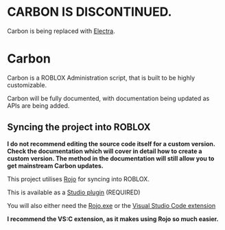 # CARBON IS DISCONTINUED.
Carbon is being replaced with [Electra](https://github.com/thecakechicken/electra).

# Carbon
Carbon is a ROBLOX Administration script, that is built to be highly customizable.

Carbon will be fully documented, with documentation being updated as APIs are being added.


## Syncing the project into ROBLOX
**I do not recommend editing the source code itself for a custom version. Check the documentation which will cover in detail how to create a custom version. The method in the documentation will still allow you to get mainstream Carbon updates.**

This project utilises [Rojo](https://github.com/LPGhatguy/rojo) for syncing into ROBLOX.

This is available as a [Studio plugin](https://www.roblox.com/library/1211549683/Rojo-0-4-13) (REQUIRED)

You will also either need the [Rojo.exe](https://github.com/LPGhatguy/rojo/releases) or the [Visual Studio Code extension](https://marketplace.visualstudio.com/items?itemName=evaera.vscode-rojo)

**I recommend the VS:C extension, as it makes using Rojo so much easier.**

